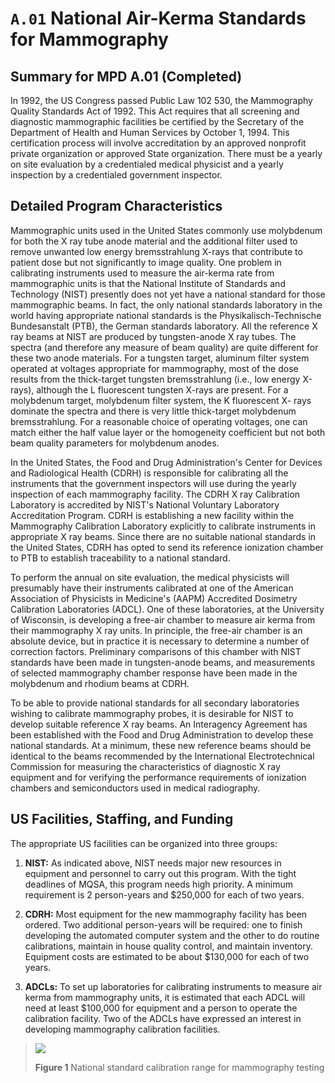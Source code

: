 # `A.01` National Air-Kerma Standards for Mammography

## Summary for MPD A.01 (Completed)

In 1992, the US Congress passed Public Law 102 530, the Mammography Quality
Standards Act of 1992. This Act requires that all screening and diagnostic
mammographic facilities be certified by the Secretary of the Department of
Health and Human Services by October 1, 1994. This certification process will
involve accreditation by an approved nonprofit private organization or approved
State organization. There must be a yearly on site evaluation by a credentialed
medical physicist and a yearly inspection by a credentialed government
inspector.

## Detailed Program Characteristics

Mammographic units used in the United States commonly use molybdenum for both
the X ray tube anode material and the additional filter used to remove unwanted
low energy bremsstrahlung X-rays that contribute to patient dose but not
significantly to image quality. One problem in calibrating instruments used to
measure the air-kerma rate from mammographic units is that the National
Institute of Standards and Technology (NIST) presently does not yet have a
national standard for those mammographic beams. In fact, the only national
standards laboratory in the world having appropriate national standards is the
Physikalisch-Technische Bundesanstalt (PTB), the German standards laboratory.
All the reference X ray beams at NIST are produced by tungsten-anode X ray
tubes. The spectra (and therefore any measure of beam quality) are quite
different for these two anode materials. For a tungsten target, aluminum filter
system operated at voltages appropriate for mammography, most of the dose
results from the thick-target tungsten bremsstrahlung (i.e., low energy X-rays),
although the L fluorescent tungsten X-rays are present. For a molybdenum target,
molybdenum filter system, the K fluorescent X- rays dominate the spectra and
there is very little thick-target molybdenum bremsstrahlung. For a reasonable
choice of operating voltages, one can match either the half value layer or the
homogeneity coefficient but not both beam quality parameters for molybdenum
anodes.

In the United States, the Food and Drug Administration's Center for Devices and
Radiological Health (CDRH) is responsible for calibrating all the instruments
that the government inspectors will use during the yearly inspection of each
mammography facility. The CDRH X ray Calibration Laboratory is accredited by
NIST's National Voluntary Laboratory Accreditation Program. CDRH is establishing
a new facility within the Mammography Calibration Laboratory explicitly to
calibrate instruments in appropriate X ray beams. Since there are no suitable
national standards in the United States, CDRH has opted to send its reference
ionization chamber to PTB to establish traceability to a national standard.

To perform the annual on site evaluation, the medical physicists will presumably
have their instruments calibrated at one of the American Association of
Physicists in Medicine's (AAPM) Accredited Dosimetry Calibration Laboratories
(ADCL). One of these laboratories, at the University of Wisconsin, is developing
a free-air chamber to measure air kerma from their mammography X ray units. In
principle, the free-air chamber is an absolute device, but in practice it is
necessary to determine a number of correction factors. Preliminary comparisons
of this chamber with NIST standards have been made in tungsten-anode beams, and
measurements of selected mammography chamber response have been made in the
molybdenum and rhodium beams at CDRH.

To be able to provide national standards for all secondary laboratories wishing
to calibrate mammography probes, it is desirable for NIST to develop suitable
reference X ray beams. An Interagency Agreement has been established with the
Food and Drug Administration to develop these national standards. At a minimum,
these new reference beams should be identical to the beams recommended by the
International Electrotechnical Commission for measuring the characteristics of
diagnostic X ray equipment and for verifying the performance requirements of
ionization chambers and semiconductors used in medical radiography.

## US Facilities, Staffing, and Funding

The appropriate US facilities can be organized into three groups:

1. **NIST:** As indicated above, NIST needs major new resources in
equipment and personnel to carry out this program. With the tight
deadlines of MQSA, this program needs high priority. A minimum
requirement is 2 person-years and \$250,000 for each of two years.

2. **CDRH:** Most equipment for the new mammography facility has been
ordered. Two additional person-years will be required: one to finish
developing the automated computer system and the other to do routine
calibrations, maintain in house quality control, and maintain inventory.
Equipment costs are estimated to be about \$130,000 for each of two
years.

3. **ADCLs:** To set up laboratories for calibrating instruments to measure
air kerma from mammography units, it is estimated that each ADCL will
need at least \$100,000 for equipment and a person to operate the
calibration facility. Two of the ADCLs have expressed an interest in
developing mammography calibration facilities.

> ![](assets/)
>
> **Figure 1**  National standard calibration range for mammography testing
